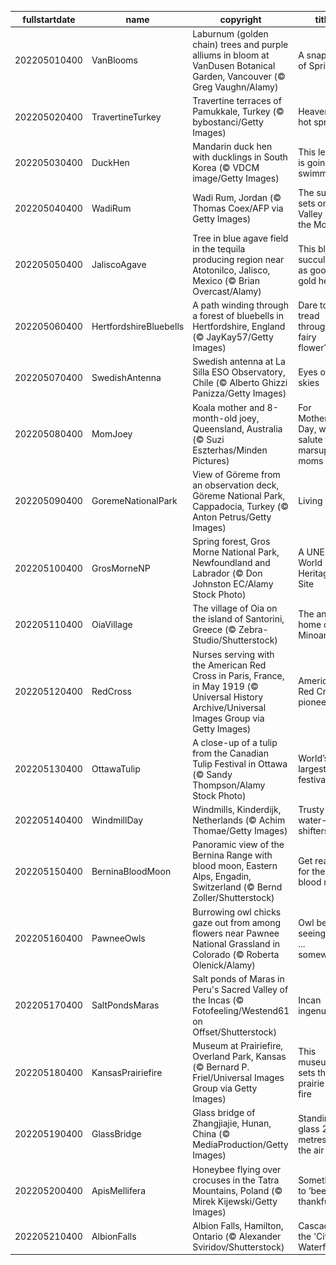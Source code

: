 |fullstartdate|name|copyright|title|image|
|--|--|--|--|--|
202205010400|VanBlooms|Laburnum (golden chain) trees and purple alliums in bloom at VanDusen Botanical Garden, Vancouver (© Greg Vaughn/Alamy)|A snapshot of Spring|![](/en-CA/2022/05/202205010400VanBlooms.jpg)|
202205020400|TravertineTurkey|Travertine terraces of Pamukkale, Turkey (© bybostanci/Getty Images)|Heavenly hot springs|![](/en-CA/2022/05/202205020400TravertineTurkey.jpg)|
202205030400|DuckHen|Mandarin duck hen with ducklings in South Korea (© VDCM image/Getty Images)|This lesson is going swimmingly|![](/en-CA/2022/05/202205030400DuckHen.jpg)|
202205040400|WadiRum|Wadi Rum, Jordan (© Thomas Coex/AFP via Getty Images)|The sun sets on the Valley of the Moon|![](/en-CA/2022/05/202205040400WadiRum.jpg)|
202205050400|JaliscoAgave|Tree in blue agave field in the tequila producing region near Atotonilco, Jalisco, Mexico (© Brian Overcast/Alamy)|This blue succulent is as good as gold here|![](/en-CA/2022/05/202205050400JaliscoAgave.jpg)|
202205060400|HertfordshireBluebells|A path winding through a forest of bluebells in Hertfordshire, England (© JayKay57/Getty Images)|Dare to tread through the fairy flower?|![](/en-CA/2022/05/202205060400HertfordshireBluebells.jpg)|
202205070400|SwedishAntenna|Swedish antenna at La Silla ESO Observatory, Chile (© Alberto Ghizzi Panizza/Getty Images)|Eyes on the skies|![](/en-CA/2022/05/202205070400SwedishAntenna.jpg)|
202205080400|MomJoey|Koala mother and 8-month-old joey, Queensland, Australia (© Suzi Eszterhas/Minden Pictures)|For Mother’s Day, we salute these marsupial moms|![](/en-CA/2022/05/202205080400MomJoey.jpg)|
202205090400|GoremeNationalPark|View of Göreme from an observation deck, Göreme National Park, Cappadocia, Turkey (© Anton Petrus/Getty Images)|Living rock|![](/en-CA/2022/05/202205090400GoremeNationalPark.jpg)|
202205100400|GrosMorneNP|Spring forest, Gros Morne National Park, Newfoundland and Labrador (© Don Johnston EC/Alamy Stock Photo)|A UNESCO World Heritage Site|![](/en-CA/2022/05/202205100400GrosMorneNP.jpg)|
202205110400|OiaVillage|The village of Oia on the island of Santorini, Greece (© Zebra-Studio/Shutterstock)|The ancient home of the Minoans|![](/en-CA/2022/05/202205110400OiaVillage.jpg)|
202205120400|RedCross|Nurses serving with the American Red Cross in Paris, France, in May 1919 (© Universal History Archive/Universal Images Group via Getty Images)|American Red Cross pioneers|![](/en-CA/2022/05/202205120400RedCross.jpg)|
202205130400|OttawaTulip|A close-up of a tulip from the Canadian Tulip Festival in Ottawa (© Sandy Thompson/Alamy Stock Photo)|World’s largest tulip festival|![](/en-CA/2022/05/202205130400OttawaTulip.jpg)|
202205140400|WindmillDay|Windmills, Kinderdijk, Netherlands (© Achim Thomae/Getty Images)|Trusty water-shifters|![](/en-CA/2022/05/202205140400WindmillDay.jpg)|
202205150400|BerninaBloodMoon|Panoramic view of the Bernina Range with blood moon, Eastern Alps, Engadin, Switzerland (© Bernd Zoller/Shutterstock)|Get ready for the blood moon|![](/en-CA/2022/05/202205150400BerninaBloodMoon.jpg)|
202205160400|PawneeOwls|Burrowing owl chicks gaze out from among flowers near Pawnee National Grassland in Colorado (© Roberta Olenick/Alamy)|Owl be seeing you ... somewhere!|![](/en-CA/2022/05/202205160400PawneeOwls.jpg)|
202205170400|SaltPondsMaras|Salt ponds of Maras in Peru's Sacred Valley of the Incas (© Fotofeeling/Westend61 on Offset/Shutterstock)|Incan ingenuity|![](/en-CA/2022/05/202205170400SaltPondsMaras.jpg)|
202205180400|KansasPrairiefire|Museum at Prairiefire, Overland Park, Kansas (© Bernard P. Friel/Universal Images Group via Getty Images)|This museum sets the prairie on fire|![](/en-CA/2022/05/202205180400KansasPrairiefire.jpg)|
202205190400|GlassBridge|Glass bridge of Zhangjiajie, Hunan, China (© MediaProduction/Getty Images)|Standing on glass 275+ metres in the air|![](/en-CA/2022/05/202205190400GlassBridge.jpg)|
202205200400|ApisMellifera|Honeybee flying over crocuses in the Tatra Mountains, Poland (© Mirek Kijewski/Getty Images)|Something to ‘bee’ thankful for|![](/en-CA/2022/05/202205200400ApisMellifera.jpg)|
202205210400|AlbionFalls|Albion Falls, Hamilton, Ontario (© Alexander Sviridov/Shutterstock)|Cascade in the 'City of Waterfalls'|![](/en-CA/2022/05/202205210400AlbionFalls.jpg)|
